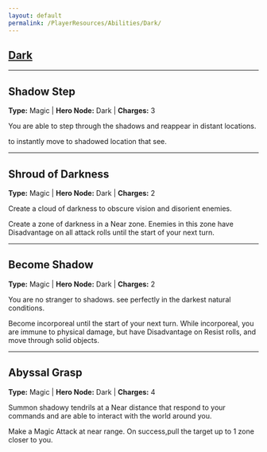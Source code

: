 ```yaml
---
layout: default
permalink: /PlayerResources/Abilities/Dark/
---
```

## [Dark](#Dark)

------------------------------------------------

## Shadow Step
**Type:** Magic
 | **Hero Node:** Dark
 | **Charges:** 3

You are able to step through the shadows and reappear in distant locations.

 to instantly move to shadowed location that see. 

------------------------------------------------

## Shroud of Darkness
**Type:** Magic
 | **Hero Node:** Dark
 | **Charges:** 2

Create a cloud of darkness to obscure vision and disorient enemies.

Create a zone of darkness in a Near zone. Enemies in this zone have Disadvantage on all attack rolls until the start of your next turn.

------------------------------------------------

## Become Shadow
**Type:** Magic
 | **Hero Node:** Dark
 | **Charges:** 2

You are no stranger to shadows. see perfectly in the darkest natural conditions. 

Become incorporeal until the start of your next turn. While incorporeal, you are immune to physical damage, but have Disadvantage on Resist rolls, and move through solid objects.

------------------------------------------------

## Abyssal Grasp
**Type:** Magic
 | **Hero Node:** Dark
 | **Charges:** 4

Summon shadowy tendrils at a Near distance that respond to your commands and are able to interact with the world around you.

Make a Magic Attack at near range. On success,pull the target up to 1 zone closer to you.